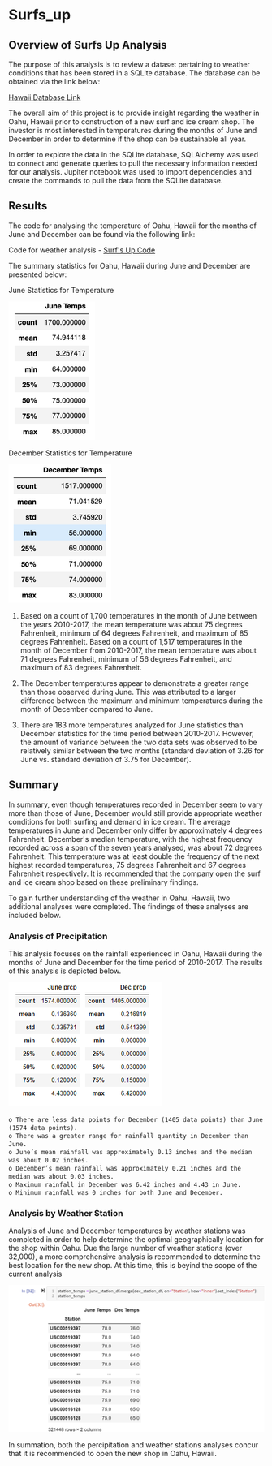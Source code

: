 # Surfs_up

## Overview of Surfs Up Analysis

The purpose of this analysis is to review a dataset pertaining to weather conditions that has been stored in a SQLite database.  The database can be obtained via the link below:

[Hawaii Database Link](https://github.com/jbowman86/Surfs_up/blob/d97e27cbc367f2983bf908eb2fc17ba4b529e5fd/hawaii.sqlite)

The overall aim of this project is to provide insight regarding the weather in Oahu, Hawaii prior to construction of a new surf and ice cream shop.  The investor is most interested in temperatures during the months of June and December in order to determine if the shop can be sustainable all year.

In order to explore the data in the SQLite database, SQLAlchemy was used to connect and generate queries to pull the necessary information needed for our analysis. Jupiter notebook was used to import dependencies and create the commands to pull the data from the SQLite database.

## Results

The code for analysing the temperature of Oahu, Hawaii for the months of June and December can be found via the following link:

Code for weather analysis - [Surf's Up Code](https://github.com/jbowman86/Surfs_up/blob/6cda79aa068b15daf57a6a85d776523e42dbf18b/SurfsUp_Challenge.ipynb)

The summary statistics for Oahu, Hawaii during June and December are presented below:

June Statistics for Temperature 


![](https://github.com/jbowman86/Surfs_up/blob/1c3668b1f7cea037ba945d1e67f7b085a4eca46d/Resources/June_Temp_Stats.png)

December Statistics for Temperature  

![](https://github.com/jbowman86/Surfs_up/blob/1c3668b1f7cea037ba945d1e67f7b085a4eca46d/Resources/Dec_Temp_Stats.png)


1. Based on a count of 1,700 temperatures in the month of June between the years 2010-2017, the mean temperature was about 75 degrees Fahrenheit, minimum of 64 degrees Fahrenheit, and maximum of 85 degrees Fahrenheit.  Based on a count of 1,517 temperatures in the month of December from 2010-2017, the mean temperature was about 71 degrees Fahrenheit, minimum of 56 degrees Fahrenheit, and maximum of 83 degrees Fahrenheit.

2. The December temperatures appear to demonstrate a greater range than those observed during June.  This was attributed to a larger difference between the maximum and minimum temperatures during the month of December compared to June. 

3. There are 183 more temperatures analyzed for June statistics than December statistics for the time period between 2010-2017.  However, the amount of variance between the two data sets was observed to be relatively similar between the two months (standard deviation of 3.26 for June vs. standard deviation of 3.75 for December).

## Summary

In summary, even though temperatures recorded in December seem to vary more than those of June, December would still provide appropriate weather conditions for both surfing and demand in ice cream. The average temperatures in June and December only differ by approximately 4 degrees Fahrenheit.  December's median temperature, with the highest frequency recorded across a span of the seven years analysed, was about 72 degrees Fahrenheit.  This temperature was at least double the frequency of the next highest recorded temperatures, 75 degrees Fahrenheit and 67 degrees Fahrenheit respectively. It is recommended that the company open the surf and ice cream shop based on these preliminary findings.

To gain further understanding of the weather in Oahu, Hawaii, two additional analyses were completed.  The findings of these analyses are included below.

### Analysis of Precipitation

This analysis focuses on the rainfall experienced in Oahu, Hawaii during the months of June and December for the time period of 2010-2017.  The results of this analysis is depicted below.

![](https://github.com/jbowman86/Surfs_up/blob/1c3668b1f7cea037ba945d1e67f7b085a4eca46d/Resources/June_Dec_Precipitation_Stats.png)

    o There are less data points for December (1405 data points) than June (1574 data points).
    o There was a greater range for rainfall quantity in December than June.
    o June’s mean rainfall was approximately 0.13 inches and the median was about 0.02 inches.
    o December’s mean rainfall was approximately 0.21 inches and the median was about 0.03 inches.
    o Maximum rainfall in December was 6.42 inches and 4.43 in June.
    o Minimum rainfall was 0 inches for both June and December. 

### Analysis by Weather Station

Analysis of June and December temperatures by weather stations was completed in order to help determine the optimal geographically location for the shop within Oahu.  Due the large number of weather stations (over 32,000), a more comprehensive analysis is recommended to determine the best location for the new shop.  At this time, this is beyind the scope of the current analysis

![](https://github.com/jbowman86/Surfs_up/blob/1c3668b1f7cea037ba945d1e67f7b085a4eca46d/Resources/Station_Temps_June_and_Dec.png)

In summation, both the percipitation and weather stations analyses concur that it is recommended to open the new shop in Oahu, Hawaii.
